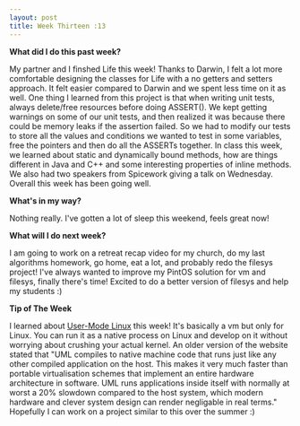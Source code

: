 ```yaml
---
layout: post
title: Week Thirteen :13
---
```


**What did I do this past week?** 

My partner and I finshed Life this week! Thanks to Darwin, I felt a lot more comfortable designing the classes for Life with a no getters and setters approach. It felt easier compared to Darwin and we spent less time on it as well. One thing I learned from this project is that when writing unit tests, always delete/free resources before doing ASSERT(). We kept getting warnings on some of our unit tests, and then realized it was because there could be memory leaks if the assertion failed. So we had to modify our tests to store all the values and conditions we wanted to test in some variables, free the pointers and then do all the ASSERTs together. In class this week, we learned about static and dynamically bound methods, how are things different in Java and C++ and some interesting properties of inline methods. We also had two speakers from Spicework giving a talk on Wednesday. Overall this week has been going well. 

**What's in my way?**

Nothing really. I've gotten a lot of sleep this weekend, feels great now! 

**What will I do next week?**

I am going to work on a retreat recap video for my church, do my last algorithms homework, go home, eat a lot, and probably redo the filesys project! I've always wanted to improve my PintOS solution for vm and filesys, finally there's time! Excited to do a better version of filesys and help my students :)

**Tip of The Week**

I learned about [User-Mode Linux](http://user-mode-linux.sourceforge.net/) this week! It's basically a vm but only for Linux. You can run it as a native process on Linux and develop on it without worrying about crushing your actual kernel. An older version of the website stated that "UML compiles to native machine code that runs just like any other compiled application on the host. This makes it very much faster than portable virtualisation schemes that implement an entire hardware architecture in software. UML runs applications inside itself with normally at worst a 20% slowdown compared to the host system, which modern hardware and clever system design can render negligable in real terms." Hopefully I can work on a project similar to this over the summer :)

